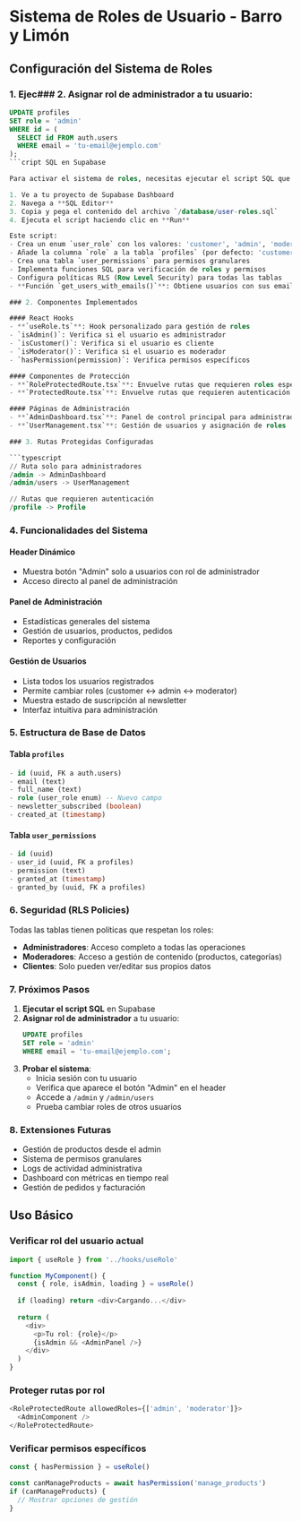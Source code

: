 # Sistema de Roles de Usuario - Barro y Limón

## Configuración del Sistema de Roles

### 1. Ejec### 2. **Asignar rol de administrador** a tu usuario:
   ```sql
   UPDATE profiles 
   SET role = 'admin' 
   WHERE id = (
     SELECT id FROM auth.users 
     WHERE email = 'tu-email@ejemplo.com'
   );
   ```cript SQL en Supabase

Para activar el sistema de roles, necesitas ejecutar el script SQL que se encuentra en `/database/user-roles.sql` en tu proyecto de Supabase:

1. Ve a tu proyecto de Supabase Dashboard
2. Navega a **SQL Editor**
3. Copia y pega el contenido del archivo `/database/user-roles.sql`
4. Ejecuta el script haciendo clic en **Run**

Este script:
- Crea un enum `user_role` con los valores: 'customer', 'admin', 'moderator'
- Añade la columna `role` a la tabla `profiles` (por defecto: 'customer')
- Crea una tabla `user_permissions` para permisos granulares
- Implementa funciones SQL para verificación de roles y permisos
- Configura políticas RLS (Row Level Security) para todas las tablas
- **Función `get_users_with_emails()`**: Obtiene usuarios con sus emails desde auth.users (solo para admins)

### 2. Componentes Implementados

#### React Hooks
- **`useRole.ts`**: Hook personalizado para gestión de roles
  - `isAdmin()`: Verifica si el usuario es administrador
  - `isCustomer()`: Verifica si el usuario es cliente
  - `isModerator()`: Verifica si el usuario es moderador
  - `hasPermission(permission)`: Verifica permisos específicos

#### Componentes de Protección
- **`RoleProtectedRoute.tsx`**: Envuelve rutas que requieren roles específicos
- **`ProtectedRoute.tsx`**: Envuelve rutas que requieren autenticación

#### Páginas de Administración
- **`AdminDashboard.tsx`**: Panel de control principal para administradores
- **`UserManagement.tsx`**: Gestión de usuarios y asignación de roles

### 3. Rutas Protegidas Configuradas

```typescript
// Ruta solo para administradores
/admin -> AdminDashboard
/admin/users -> UserManagement

// Rutas que requieren autenticación
/profile -> Profile
```

### 4. Funcionalidades del Sistema

#### Header Dinámico
- Muestra botón "Admin" solo a usuarios con rol de administrador
- Acceso directo al panel de administración

#### Panel de Administración
- Estadísticas generales del sistema
- Gestión de usuarios, productos, pedidos
- Reportes y configuración

#### Gestión de Usuarios
- Lista todos los usuarios registrados
- Permite cambiar roles (customer ↔ admin ↔ moderator)
- Muestra estado de suscripción al newsletter
- Interfaz intuitiva para administración

### 5. Estructura de Base de Datos

#### Tabla `profiles`
```sql
- id (uuid, FK a auth.users)
- email (text)
- full_name (text)
- role (user_role enum) -- Nuevo campo
- newsletter_subscribed (boolean)
- created_at (timestamp)
```

#### Tabla `user_permissions`
```sql
- id (uuid)
- user_id (uuid, FK a profiles)
- permission (text)
- granted_at (timestamp)
- granted_by (uuid, FK a profiles)
```

### 6. Seguridad (RLS Policies)

Todas las tablas tienen políticas que respetan los roles:

- **Administradores**: Acceso completo a todas las operaciones
- **Moderadores**: Acceso a gestión de contenido (productos, categorías)
- **Clientes**: Solo pueden ver/editar sus propios datos

### 7. Próximos Pasos

1. **Ejecutar el script SQL** en Supabase
2. **Asignar rol de administrador** a tu usuario:
   ```sql
   UPDATE profiles 
   SET role = 'admin' 
   WHERE email = 'tu-email@ejemplo.com';
   ```
3. **Probar el sistema**:
   - Inicia sesión con tu usuario
   - Verifica que aparece el botón "Admin" en el header
   - Accede a `/admin` y `/admin/users`
   - Prueba cambiar roles de otros usuarios

### 8. Extensiones Futuras

- Gestión de productos desde el admin
- Sistema de permisos granulares
- Logs de actividad administrativa
- Dashboard con métricas en tiempo real
- Gestión de pedidos y facturación

## Uso Básico

### Verificar rol del usuario actual
```typescript
import { useRole } from '../hooks/useRole'

function MyComponent() {
  const { role, isAdmin, loading } = useRole()
  
  if (loading) return <div>Cargando...</div>
  
  return (
    <div>
      <p>Tu rol: {role}</p>
      {isAdmin && <AdminPanel />}
    </div>
  )
}
```

### Proteger rutas por rol
```typescript
<RoleProtectedRoute allowedRoles={['admin', 'moderator']}>
  <AdminComponent />
</RoleProtectedRoute>
```

### Verificar permisos específicos
```typescript
const { hasPermission } = useRole()

const canManageProducts = await hasPermission('manage_products')
if (canManageProducts) {
  // Mostrar opciones de gestión
}
```
